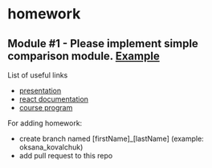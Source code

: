# homework

## Module #1 - Please implement simple comparison module. [Example](https://github.com/ITEAHub-bootcamp/github-libs-comparison-26-08-17)


List of useful links
* [presentation](https://goo.gl/DMxews)
* [react documentation](https://facebook.github.io/react/docs)
* [course program](https://docs.google.com/document/d/1MMMfnLJ6g6L50wcILlj-0HvZxeqKjs0y-X9Uw5mTNm0/edit)

For adding homework:
* create branch named [firstName]_[lastName] (example: oksana_kovalchuk)
* add pull request to this repo
